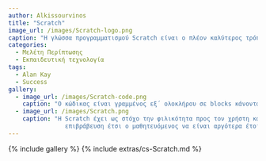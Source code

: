 ```yaml
---
author: Alkissourvinos
title: "Scratch"
image_url: /images/Scratch-logo.png
caption: "Η γλώσσα προγραμματισμού Scratch είναι ο πλέον καλύτερος τρόπος εξοικειώσεις μικρών παιδιών με τον προγραμματισμό, με εκατομμύρια χρήστες ανά τον κόσμο και εκατοντάδες εφαρμογές σε βαθμίδες εκπαίδευσης"
categories:
  - Μελέτη Περίπτωσης
  - Εκπαιδευτική τεχνολογία
tags:
  - Alan Kay
  - Success
gallery:
  - image_url: /images/Scratch-code.png
    caption: "Ο κώδικας είναι γραμμένος εξ΄ ολοκλήρου σε blocks κάνοντας τον χρηση να ασχολείται μόνο με την δημιουργία του προγραμματός του και όχι με την σύνταξη του!"
  - image_url: /images/Scratch.png
    caption: "Η Scratch έχει ως στόχο την φιλικότητα προς τον χρήστη και την διευκόλυνση του. Σημασία για την Scratch έχει να μπορεί ο μαθητευόμενος να δημιουργήσει κάτι με άμεση
                επιβράβευση έτσι ο μαθητευόμενος να είναι αργότερα έτοιμος για πραγματικό προγραμματισμο"
---
```




{% include gallery %}
{% include extras/cs-Scratch.md %}
